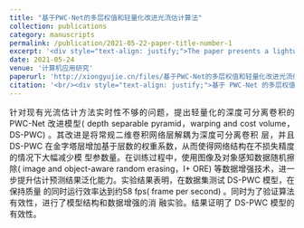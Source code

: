 ```yaml
---
title: "基于PWC-Net的多层权值和轻量化改进光流估计算法"
collection: publications
category: manuscripts
permalink: /publication/2021-05-22-paper-title-number-1
excerpt: '<div style="text-align: justify;">The paper presents a lightweight DS - PWC model based on PWC - Net for optical flow estimation. It uses deep - separable convolutions and data enhancement, achieving 58 fps with good quality and validating its effectiveness.</div>'
date: 2021-05-24
venue: '计算机应用研究'
paperurl: 'http://xiongyujie.cn/files/基于PWC-Net的多层权值和轻量化改进光流估计算法_胡毅轩.pdf'
citation: '<br/><div style="text-align: justify;">基于 PWC-Net 的多层权值和轻量化改进光流估计算法, 胡毅轩，吴飞*，熊玉洁, 《计算机应用研究》，2022，39 (1): 291-295</div>'
---
```


<div style="text-align: justify;">针对现有光流估计方法实时性不够的问题，提出轻量化的深度可分离卷积的 PWC-Net 改进模型( depth separable pyramid，warping and cost volume，DS-PWC) 。其改进是将常规二维卷积网络层解耦为深度可分离卷积 层，并且 DS-PWC 在金字塔层增加基于层数的权重系数，从而使得网络结构在不损失精度的情况下大幅减少模 型参数量。在训练过程中，使用图像及对象感知数据随机擦除( image and object-aware random erasing，I+ ORE) 等数据增强技术，进一步提升估计预测结果泛化能力。实验结果表明，在数据集测试 DS-PWC 模型，在保持质量 的同时运行效率达到约58 fps( frame per second) 。同时为了验证算法有效性，进行了模型结构和数据增强的消 融实验。结果证明了 DS-PWC 模型的有效性。</div>

<br/>
